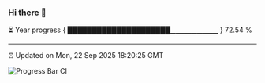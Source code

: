 ### Hi there 👋

⏳ Year progress { █████████████████████▁▁▁▁▁▁▁▁▁ } 72.54 %

---

⏰ Updated on Mon, 22 Sep 2025 18:20:25 GMT

![Progress Bar CI](https://github.com/liununu/liununu/workflows/Progress%20Bar%20CI/badge.svg)
